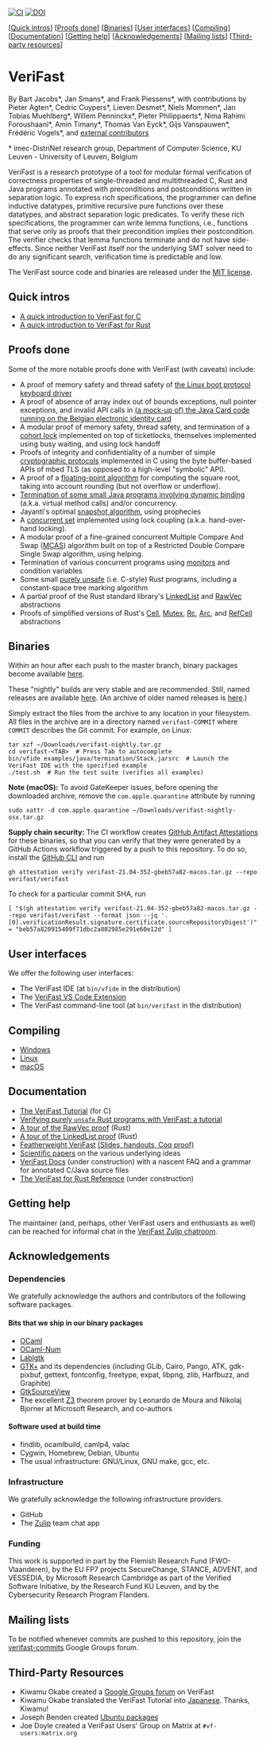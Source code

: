 [![CI](https://github.com/verifast/verifast/workflows/CI/badge.svg)](https://github.com/verifast/verifast/actions) [![DOI](https://zenodo.org/badge/DOI/10.5281/zenodo.13620299.svg)](https://doi.org/10.5281/zenodo.13620299)

[[Quick intros](#quick-intros)] [[Proofs done](#proofs-done)] [[Binaries](#binaries)] [[User interfaces](#user-interfaces)] [[Compiling](#compiling)] [[Documentation](#documentation)] [[Getting help](#getting-help)] [[Acknowledgements](#acknowledgements)] [[Mailing lists](#mailing-lists)] [[Third-party resources](#third-party-resources)]

VeriFast
========

By Bart Jacobs\*, Jan Smans\*, and Frank Piessens\*, with contributions by Pieter Agten\*, Cedric Cuypers\*, Lieven Desmet\*, Niels Mommen\*, Jan Tobias Muehlberg\*, Willem Penninckx\*, Pieter Philippaerts\*, Nima Rahimi Foroushaani\*, Amin Timany\*, Thomas Van Eyck\*, Gijs Vanspauwen\*,  Frédéric Vogels\*, and [external contributors](https://github.com/verifast/verifast/graphs/contributors)

\* imec-DistriNet research group, Department of Computer Science, KU Leuven - University of Leuven, Belgium

VeriFast is a research prototype of a tool for modular formal verification of correctness properties of single-threaded and multithreaded C, Rust and Java programs annotated with preconditions and postconditions written in separation logic. To express rich specifications, the programmer can define inductive datatypes, primitive recursive pure functions over these datatypes, and abstract separation logic predicates. To verify these rich specifications, the programmer can write lemma functions, i.e., functions that serve only as proofs that their precondition implies their postcondition. The verifier checks that lemma functions terminate and do not have side-effects. Since neither VeriFast itself nor the underlying SMT solver need to do any significant search, verification time is predictable and low.

The VeriFast source code and binaries are released under the [MIT license](LICENSE.md).

Quick intros
------------

- [A quick introduction to VeriFast for C](intro-c.md)
- [A quick introduction to VeriFast for Rust](https://verifast.github.io/verifast/rust-reference/intro.html)

Proofs done
-----------

Some of the more notable proofs done with VeriFast (with caveats) include:
- A proof of memory safety and thread safety of [the Linux boot protocol keyboard driver](https://github.com/verifast/verifast/tree/master/examples/usbkbd)
- A proof of absence of array index out of bounds exceptions, null pointer exceptions, and invalid API calls in [(a mock-up of) the Java Card code running on the Belgian electronic identity card](https://github.com/verifast/verifast/tree/master/examples/java/Java%20Card/NewEidCard)
- A modular proof of memory safety, thread safety, and termination of a [cohort lock](https://github.com/verifast/verifast/tree/master/examples/busywaiting/flexiblespecs/ticketlock-java) implemented on top of ticketlocks, themselves implemented using busy waiting, and using lock handoff
- Proofs of integrity and confidentiality of a number of simple [cryptographic protocols](https://github.com/verifast/verifast/tree/master/examples/crypto_ccs) implemented in C using the byte buffer-based APIs of mbed TLS (as opposed to a high-level "symbolic" API).
- A proof of a [floating-point algorithm](https://github.com/verifast/verifast/tree/master/examples/floating_point/sqrt_with_rounding) for computing the square root, taking into account rounding (but not overflow or underflow).
- [Termination of some small Java programs involving dynamic binding](https://github.com/verifast/verifast/tree/master/examples/java/termination) (a.k.a. virtual method calls) and/or concurrency.
- Jayanti's optimal [snapshot algorithm](https://github.com/verifast/verifast/blob/master/examples/jayanti/jayanti.c), using prophecies
- A [concurrent set](https://github.com/verifast/verifast/tree/master/examples/lcset) implemented using lock coupling (a.k.a. hand-over-hand locking).
- A modular proof of a fine-grained concurrent Multiple Compare And Swap ([MCAS](https://github.com/verifast/verifast/tree/master/examples/mcas)) algorithm built on top of a Restricted Double Compare Single Swap algorithm, using helping.
- Termination of various concurrent programs using [monitors](https://github.com/verifast/verifast/tree/master/examples/monitors) and condition variables
- Some small [purely unsafe](https://github.com/verifast/verifast/tree/master/tests/rust/purely_unsafe) (i.e. C-style) Rust programs, including a constant-space tree marking algorithm
- A partial proof of the Rust standard library's [LinkedList](https://github.com/verifast/verifast/tree/master/tests/rust/safe_abstraction/linked_list) and [RawVec](https://github.com/verifast/verifast/tree/master/tests/rust/safe_abstraction/raw_vec) abstractions
- Proofs of simplified versions of Rust's [Cell](https://github.com/verifast/verifast/blob/master/tests/rust/safe_abstraction/cell.rs), [Mutex](https://github.com/verifast/verifast/blob/master/tests/rust/safe_abstraction/mutex.rs), [Rc](https://github.com/verifast/verifast/blob/master/tests/rust/safe_abstraction/rc.rs), [Arc](https://github.com/verifast/verifast/blob/master/tests/rust/safe_abstraction/arc.rs), and [RefCell](https://github.com/verifast/verifast/blob/master/tests/rust/safe_abstraction/ref_cell.rs) abstractions

Binaries
--------

Within an hour after each push to the master branch, binary packages become available [here](https://github.com/verifast/verifast/releases/tag/nightly).

These "nightly" builds are very stable and are recommended. Still, named releases are available [here](https://github.com/verifast/verifast/releases). (An archive of older named releases is [here](https://people.cs.kuleuven.be/~bart.jacobs/verifast/releases/).)

Simply extract the files from the archive to any location in your filesystem. All files in the archive are in a directory named `verifast-COMMIT` where `COMMIT` describes the Git commit. For example, on Linux:

    tar xzf ~/Downloads/verifast-nightly.tar.gz
    cd verifast-<TAB>  # Press Tab to autocomplete
    bin/vfide examples/java/termination/Stack.jarsrc  # Launch the VeriFast IDE with the specified example
    ./test.sh  # Run the test suite (verifies all examples)

**Note (macOS):** To avoid GateKeeper issues, before opening the downloaded archive, remove the `com.apple.quarantine` attribute by running

    sudo xattr -d com.apple.quarantine ~/Downloads/verifast-nightly-osx.tar.gz

**Supply chain security:** The CI workflow creates [GitHub Artifact Attestations](https://docs.github.com/en/actions/security-for-github-actions/using-artifact-attestations) for these binaries, so that you can verify that they were generated by a GitHub Actions workflow triggered by a push to this repository. To do so, install the [GitHub CLI](https://cli.github.com) and run

```
gh attestation verify verifast-21.04-352-gbeb57a82-macos.tar.gz --repo verifast/verifast
```
To check for a particular commit SHA, run
```
[ "$(gh attestation verify verifast-21.04-352-gbeb57a82-macos.tar.gz --repo verifast/verifast --format json --jq '.[0].verificationResult.signature.certificate.sourceRepositoryDigest')" = "beb57a820915409f71dbc2a802985e291e60e12d" ]
```

User interfaces
---------------

We offer the following user interfaces:
- The VeriFast IDE (at `bin/vfide` in the distribution)
- The [VeriFast VS Code Extension](https://marketplace.visualstudio.com/items?itemName=VeriFast.verifast)
- The VeriFast command-line tool (at `bin/verifast` in the distribution)

Compiling
---------

- [Windows](README.Windows.md)
- [Linux](README.Linux.md)
- [macOS](README.MacOS.md)

Documentation
-------------

- [The VeriFast Tutorial](https://doi.org/10.5281/zenodo.887906) (for C)
- [Verifying purely `unsafe` Rust programs with VeriFast: a tutorial](https://doi.org/10.5281/zenodo.17413725)
- [A tour of the RawVec proof](tests/rust/safe_abstraction/raw_vec/) (Rust)
- [A tour of the LinkedList proof](tests/rust/safe_abstraction/linked_list/) (Rust)
- [Featherweight VeriFast](http://arxiv.org/pdf/1507.07697) [(Slides, handouts, Coq proof)](https://people.cs.kuleuven.be/~bart.jacobs/fvf)
- [Scientific papers](https://people.cs.kuleuven.be/~bart.jacobs/verifast/) on the various underlying ideas
- [VeriFast Docs](https://verifast.github.io/verifast-docs/) (under construction) with a nascent FAQ and a grammar for annotated C/Java source files
- [The VeriFast for Rust Reference](https://verifast.github.io/verifast/rust-reference) (under construction)

Getting help
------------

The maintainer (and, perhaps, other VeriFast users and enthusiasts as well) can be reached for informal chat in the [VeriFast Zulip chatroom](https://verifast.zulipchat.com).

Acknowledgements
----------------

### Dependencies

We gratefully acknowledge the authors and contributors of the following software packages.

#### Bits that we ship in our binary packages

- [OCaml](http://caml.inria.fr)
- [OCaml-Num](https://github.com/ocaml/num)
- [Lablgtk](http://lablgtk.forge.ocamlcore.org)
- [GTK+](https://www.gtk.org) and its dependencies (including GLib, Cairo, Pango, ATK, gdk-pixbuf, gettext, fontconfig, freetype, expat, libpng, zlib, Harfbuzz, and Graphite)
- [GtkSourceView](https://wiki.gnome.org/Projects/GtkSourceView)
- The excellent [Z3](https://github.com/Z3Prover/z3) theorem prover by Leonardo de Moura and Nikolaj Bjorner at Microsoft Research, and co-authors

#### Software used at build time

- findlib, ocamlbuild, camlp4, valac
- Cygwin, Homebrew, Debian, Ubuntu
- The usual infrastructure: GNU/Linux, GNU make, gcc, etc.

### Infrastructure

We gratefully acknowledge the following infrastructure providers.

- GitHub
- The [Zulip](https://zulip.com) team chat app

### Funding

This work is supported in part by the Flemish Research Fund (FWO-Vlaanderen), by the EU FP7 projects SecureChange, STANCE, ADVENT, and VESSEDIA, by Microsoft Research Cambridge as part of the Verified Software Initiative, by the Research Fund KU Leuven, and by the Cybersecurity Research Program Flanders.

Mailing lists
-------------

To be notified whenever commits are pushed to this repository, join the [verifast-commits](https://groups.google.com/forum/#!forum/verifast-commits) Google Groups forum.

Third-Party Resources
---------------------

- Kiwamu Okabe created a [Google Groups forum](https://groups.google.com/forum/#!forum/verifast) on VeriFast
- Kiwamu Okabe translated the VeriFast Tutorial into [Japanese](https://github.com/jverifast-ug/translate/blob/master/Manual/Tutorial/Tutorial.md). Thanks, Kiwamu!
- Joseph Benden created [Ubuntu packages](https://launchpad.net/%7Ejbenden/+archive/ubuntu/verifast)
- Joe Doyle created a VeriFast Users' Group on Matrix at `#vf-users:matrix.org`
